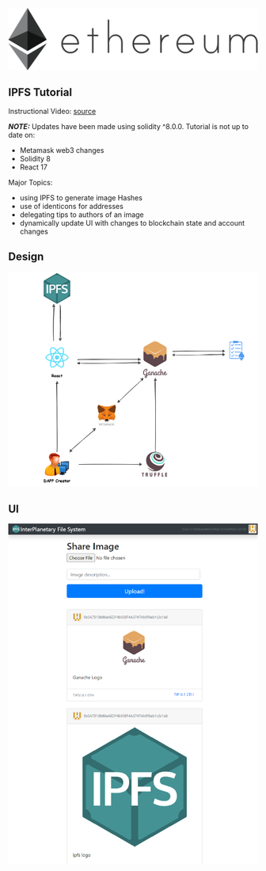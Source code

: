 ![](public/eth.png)
##
## IPFS Tutorial

Instructional Video: [source](https://www.youtube.com/watch?v=8rhueOcTu8k)  

***NOTE:***
Updates have been made using solidity ^8.0.0. Tutorial is not up to date on:
- Metamask web3 changes
- Solidity 8
- React 17

Major Topics:
- using IPFS to generate image Hashes
- use of identicons for addresses
- delegating tips to authors of an image
- dynamically update UI with changes to blockchain state and account changes


 ## Design

![](public/flow.png)

 ## UI

![](public/UI.png)
